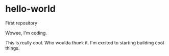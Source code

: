 # hello-world
First repository

Wowee, I'm coding. 

This is really cool. Who woulda thunk it. I'm excited to starting building cool things.
